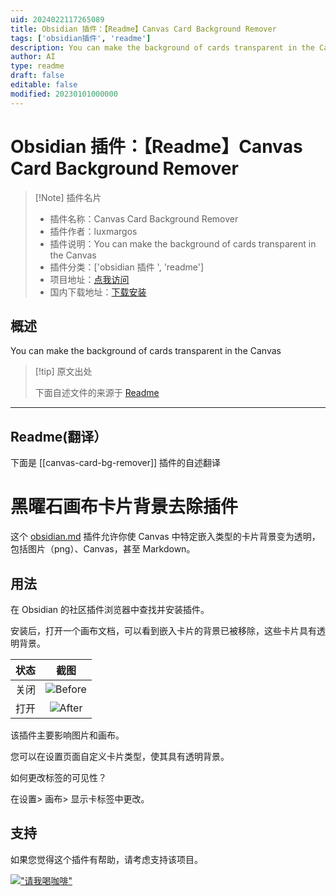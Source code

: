 ```yaml
---
uid: 2024022117265089
title: Obsidian 插件：【Readme】Canvas Card Background Remover
tags: ['obsidian插件', 'readme']
description: You can make the background of cards transparent in the Canvas
author: AI
type: readme
draft: false
editable: false
modified: 20230101000000
---
```


# Obsidian 插件：【Readme】Canvas Card Background Remover

> [!Note] 插件名片
> - 插件名称：Canvas Card Background Remover
> - 插件作者：luxmargos
> - 插件说明：You can make the background of cards transparent in the Canvas
> - 插件分类：['obsidian 插件 ', 'readme']
> - 项目地址：[点我访问](https://github.com/luxmargos/obsidian-canvas-card-bg-remover)
> - 国内下载地址：[下载安装](https://pkmer.cn/products/plugin/pluginMarket/?canvas-card-bg-remover)

## 概述

You can make the background of cards transparent in the Canvas

> [!tip] 原文出处
>
>下面自述文件的来源于 [Readme](https://ghproxy.net/https://raw.githubusercontent.com/luxmargos/obsidian-canvas-card-bg-remover/main/README.md)

---

## Readme(翻译）

下面是 [[canvas-card-bg-remover]] 插件的自述翻译

# 黑曜石画布卡片背景去除插件

这个 [obsidian.md](https://obsidian.md) 插件允许你使 Canvas 中特定嵌入类型的卡片背景变为透明，包括图片（png）、Canvas，甚至 Markdown。

## 用法

在 Obsidian 的社区插件浏览器中查找并安装插件。

安装后，打开一个画布文档，可以看到嵌入卡片的背景已被移除，这些卡片具有透明背景。

| 状态    | 截图                             |
|:-------:|:--------------------------------:|
| 关闭    |![Before](doc/before.jpg "Before")|
| 打开    |![After](doc/after.jpg "After")   |

该插件主要影响图片和画布。

您可以在设置页面自定义卡片类型，使其具有透明背景。

如何更改标签的可见性？

在设置> 画布> 显示卡标签中更改。

## 支持

如果您觉得这个插件有帮助，请考虑支持该项目。

[!["请我喝咖啡"](https://www.buymeacoffee.com/assets/img/custom_images/orange_img.png)](https://www.buymeacoffee.com/luxmargos)
